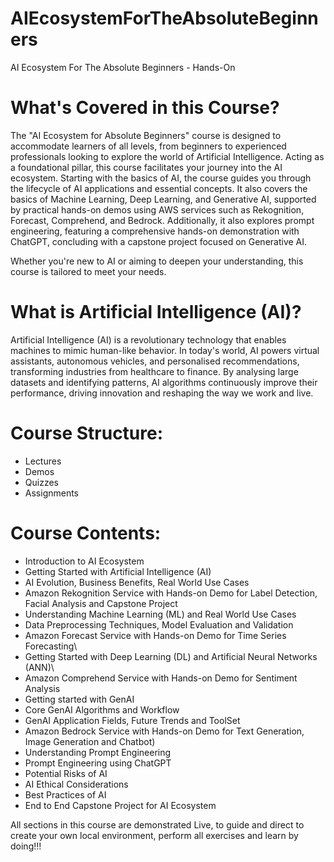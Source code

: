 # AIEcosystemForTheAbsoluteBeginners

AI Ecosystem For The Absolute Beginners - Hands-On

# What's Covered in this Course?

The "AI Ecosystem for Absolute Beginners" course is designed to accommodate learners of all levels, from beginners to experienced professionals looking to explore the world of Artificial Intelligence. Acting as a foundational pillar, this course facilitates your journey into the AI ecosystem. Starting with the basics of AI, the course guides you through the lifecycle of AI applications and essential concepts. It also covers the basics of Machine Learning, Deep Learning, and Generative AI, supported by practical hands-on demos using AWS services such as Rekognition, Forecast, Comprehend, and Bedrock. Additionally, it also explores prompt engineering, featuring a comprehensive hands-on demonstration with ChatGPT, concluding with a capstone project focused on Generative AI.

Whether you're new to AI or aiming to deepen your understanding, this course is tailored to meet your needs.

# What is Artificial Intelligence (AI)?

Artificial Intelligence (AI) is a revolutionary technology that enables machines to mimic human-like behavior. In today's world, AI powers virtual assistants, autonomous vehicles, and personalised recommendations, transforming industries from healthcare to finance. By analysing large datasets and identifying patterns, AI algorithms continuously improve their performance, driving innovation and reshaping the way we work and live.

# Course Structure:

- Lectures
- Demos
- Quizzes
- Assignments

# Course Contents:

- Introduction to AI Ecosystem
- Getting Started with Artificial Intelligence (AI)
- AI Evolution, Business Benefits, Real World Use Cases
- Amazon Rekognition Service with Hands-on Demo for Label Detection, Facial Analysis and Capstone Project
- Understanding Machine Learning (ML) and Real World Use Cases
- Data Preprocessing Techniques, Model Evaluation and Validation
- Amazon Forecast Service with Hands-on Demo for Time Series Forecasting\
- Getting Started with Deep Learning (DL) and Artificial Neural Networks (ANN)\
- Amazon Comprehend Service with Hands-on Demo for Sentiment Analysis
- Getting started with GenAI
- Core GenAI Algorithms and Workflow
- GenAI Application Fields, Future Trends and ToolSet
- Amazon Bedrock Service with Hands-on Demo for Text Generation, Image Generation and Chatbot)
- Understanding Prompt Engineering
- Prompt Engineering using ChatGPT
- Potential Risks of AI
- AI Ethical Considerations
- Best Practices of AI
- End to End Capstone Project for AI Ecosystem

All sections in this course are demonstrated Live, to guide and direct to create your own local environment, perform all exercises and learn by doing!!!
